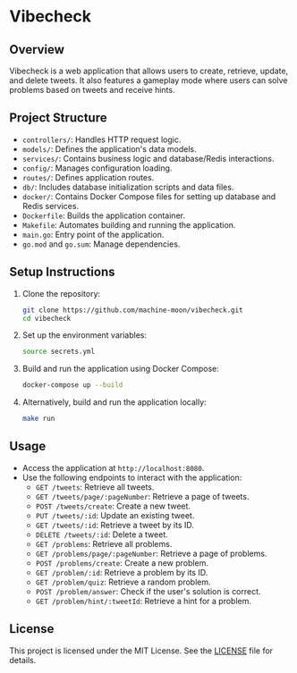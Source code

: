 # Vibecheck

## Overview
Vibecheck is a web application that allows users to create, retrieve, update, and delete tweets. It also features a gameplay mode where users can solve problems based on tweets and receive hints.

## Project Structure
- `controllers/`: Handles HTTP request logic.
- `models/`: Defines the application's data models.
- `services/`: Contains business logic and database/Redis interactions.
- `config/`: Manages configuration loading.
- `routes/`: Defines application routes.
- `db/`: Includes database initialization scripts and data files.
- `docker/`: Contains Docker Compose files for setting up database and Redis services.
- `Dockerfile`: Builds the application container.
- `Makefile`: Automates building and running the application.
- `main.go`: Entry point of the application.
- `go.mod` and `go.sum`: Manage dependencies.

## Setup Instructions
1. Clone the repository:
    ```sh
    git clone https://github.com/machine-moon/vibecheck.git
    cd vibecheck
    ```

2. Set up the environment variables:
    ```sh
    source secrets.yml
    ```

3. Build and run the application using Docker Compose:
    ```sh
    docker-compose up --build
    ```

4. Alternatively, build and run the application locally:
    ```sh
    make run
    ```

## Usage
- Access the application at `http://localhost:8080`.
- Use the following endpoints to interact with the application:
  - `GET /tweets`: Retrieve all tweets.
  - `GET /tweets/page/:pageNumber`: Retrieve a page of tweets.
  - `POST /tweets/create`: Create a new tweet.
  - `PUT /tweets/:id`: Update an existing tweet.
  - `GET /tweets/:id`: Retrieve a tweet by its ID.
  - `DELETE /tweets/:id`: Delete a tweet.
  - `GET /problems`: Retrieve all problems.
  - `GET /problems/page/:pageNumber`: Retrieve a page of problems.
  - `POST /problems/create`: Create a new problem.
  - `GET /problem/:id`: Retrieve a problem by its ID.
  - `GET /problem/quiz`: Retrieve a random problem.
  - `POST /problem/answer`: Check if the user's solution is correct.
  - `GET /problem/hint/:tweetId`: Retrieve a hint for a problem.

## License
This project is licensed under the MIT License. See the [LICENSE](LICENSE) file for details.
